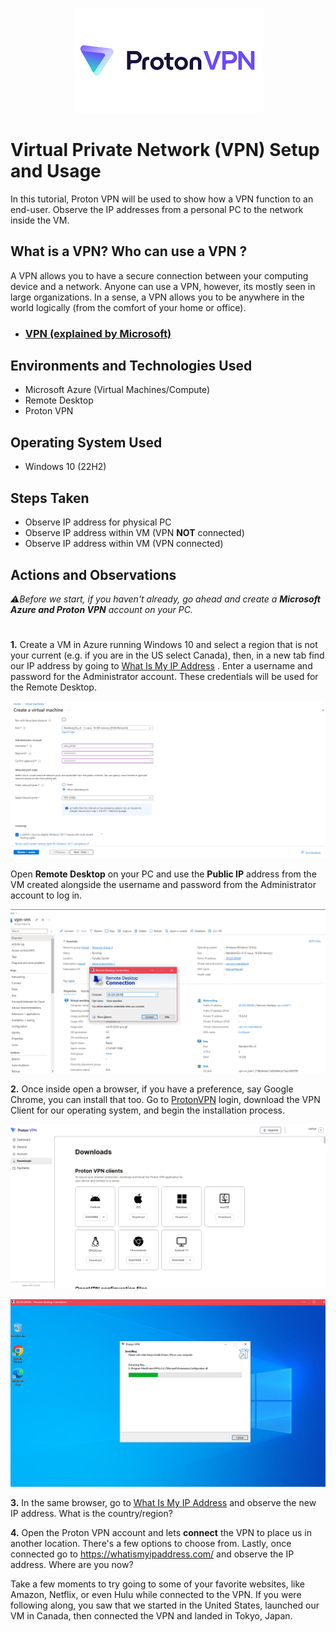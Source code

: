 <p align="center">
<img src="Proton VPN.png"/>
</p>

<h1>Virtual Private Network (VPN) Setup and Usage</h1>
In this tutorial, Proton VPN will be used to show how a VPN function to an end-user. Observe the IP addresses from a personal PC to the network inside the VM. 
<h2>What is a VPN? Who can use a VPN ? </h2>  
A VPN allows you to have a secure connection between your computing device and a network. Anyone can use a VPN, however, its mostly seen in large organizations. In a sense, a VPN allows you to be anywhere in the world logically (from the comfort of your home or office). 

- ### [VPN (explained by Microsoft)](https://azure.microsoft.com/en-us/resources/cloud-computing-dictionary/what-is-vpn/#types)

<h2>Environments and Technologies Used</h2>

- Microsoft Azure (Virtual Machines/Compute)
- Remote Desktop
- Proton VPN

<h2>Operating System Used </h2>

- Windows 10 (22H2)

<h2>Steps Taken</h2>

- Observe IP address for physical PC
- Observe IP address within VM (VPN **NOT** connected)
- Observe IP address within VM (VPN connected)

<h2>Actions and Observations</h2>

_⚠️Before we start, if you haven't already, go ahead and create a **Microsoft Azure and Proton VPN** account on your PC._
#


**1️.** Create a VM in Azure running Windows 10 and select a region that is not your current (e.g. if you are in the US select Canada), then, in a new tab find our IP address by going to [What Is My IP Address](https://whatismyipaddress.com/) . Enter a username and password for the Administrator account. These credentials will be used for the Remote Desktop.
<p align="center"> <img src="Create VM.1.png"/> </p>


Open **Remote Desktop** on your PC and use the **Public IP** address from the VM created alongside the username and password from the Administrator account to log in. 
<p align="center"> <img src="RDP.png"/> </p>




**2️.** Once inside open a browser, if you have a preference, say Google Chrome, you can install that too. Go to [ProtonVPN](https://protonvpn.com/) login, download the VPN Client for our operating system, and begin the installation process. 
<p align="center"> <img src="VPN Clients.jpg"/> </p>
<p> <p align="center"> <img src="Install Proton VPN.png"/> </p>




**3.** In the same browser, go to [What Is My IP Address](https://whatismyipaddress.com/) and observe the new IP address. What is the country/region?




**4.** Open the Proton VPN account and lets **connect** the VPN to place us in another location. There's a few options to choose from. Lastly, once connected go to https://whatismyipaddress.com/ and observe the IP address. Where are you now? 


Take a few moments to try going to some of your favorite websites, like Amazon, Netflix, or even Hulu while connected to the VPN. 
If you were following along, you saw that we started in the United States, launched our VM in Canada, then connected the VPN and landed in Tokyo, Japan.




<br />
